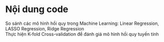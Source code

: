 # Nội dung code
<div>So sánh các mô hình hồi quy trong Machine Learning: Linear Regression, LASSO Regression, Ridge Regression</div>
<div>Thực hiện K-fold Cross-validation để đánh giá mô hình hồi quy tuyến tính</div>
